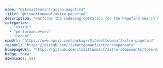 ```yaml
---
name: "@itsmatteomanf/astro-pagefind"
title: "@itsmatteomanf/astro-pagefind"
description: "Performs the indexing operation for the Pagefind search engine"
categories:
  - "css+ui"
  - "performance+seo"
  - "recent"
npmUrl: "https://www.npmjs.com/package/@itsmatteomanf/astro-pagefind"
repoUrl: "https://github.com/itsmatteomanf/astro-components"
homepageUrl: "https://github.com/itsmatteomanf/astro-components/tree/main/packages/astro-pagefind#readme"
badge: "new"
downloads: 592
---
```

